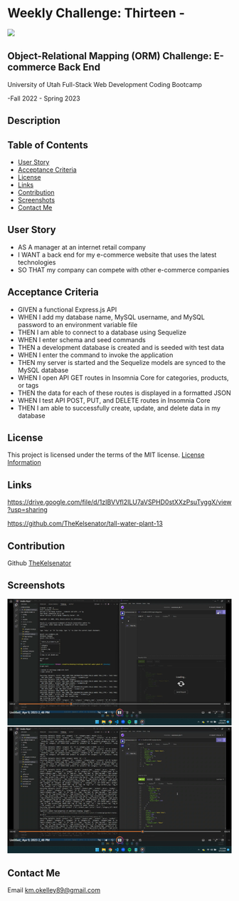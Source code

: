 # Weekly Challenge: Thirteen -

  <a href="https://choosealicense.com/licenses/mit">
  <img src="https://img.shields.io/badge/License-MIT-blue" />
  </a>

## Object-Relational Mapping (ORM) Challenge: E-commerce Back End

  University of Utah
  Full-Stack Web Development Coding Bootcamp

  -Fall 2022 - Spring 2023

## Description

  

## Table of Contents

- [User Story](#user)
- [Acceptance Criteria](#acceptance)
- [License](#license)
- [Links](#links)
- [Contribution](#contribution)
- [Screenshots](#screenshots)
- [Contact Me](#contact)

## User Story

* AS A manager at an internet retail company
* I WANT a back end for my e-commerce website that uses the latest technologies
* SO THAT my company can compete with other e-commerce companies

## Acceptance Criteria 

  * GIVEN a functional Express.js API
  * WHEN I add my database name, MySQL username, and MySQL password to an environment variable file
  * THEN I am able to connect to a database using Sequelize
  * WHEN I enter schema and seed commands
  * THEN a development database is created and is seeded with test data
  * WHEN I enter the command to invoke the application
  * THEN my server is started and the Sequelize models are synced to the MySQL database
  * WHEN I open API GET routes in Insomnia Core for categories, products, or tags
  * THEN the data for each of these routes is displayed in a formatted JSON
  * WHEN I test API POST, PUT, and DELETE routes in Insomnia Core
  * THEN I am able to successfully create, update, and delete data in my database

## License

  This project is licensed under the terms of the MIT license.
  [License Information](https://choosealicense.com/licenses/mit)


## Links

  https://drive.google.com/file/d/1zIBVVfl2ILU7aVSPHD0stXXzPsuTyggX/view?usp=sharing 

  https://github.com/TheKelsenator/tall-water-plant-13

## Contribution

  Github [TheKelsenator](https://github.com/TheKelsenator)

## Screenshots

 ![alt_text](./images/Screenshot%20(55).png)
 <br>
 ![alt_text](./images/Screenshot%20(56).png)

## Contact Me

  Email [km.okelley89@gmail.com](mailto:km.okelley89@gmail.com)